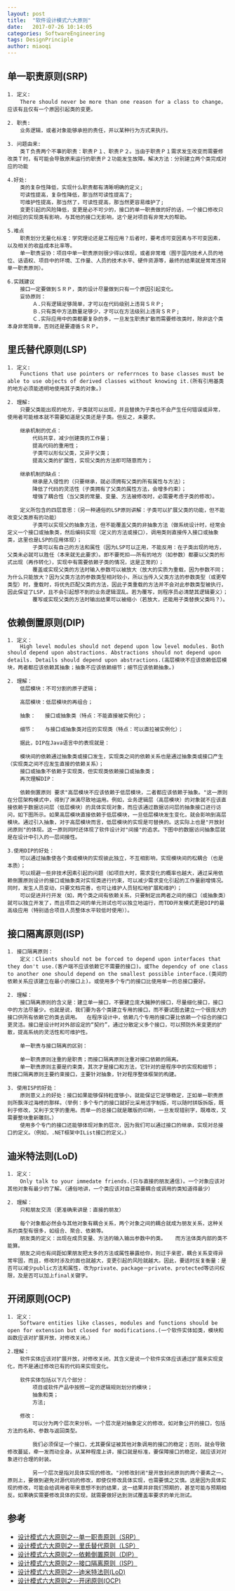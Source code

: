 ```yaml
---
layout: post
title:  "软件设计模式六大原则"
date:   2017-07-26 10:14:05
categories: SoftwareEngineering
tags: DesignPrinciple
author: miaoqi
---
```


## 单一职责原则(SRP)

    
    1. 定义:
        There should never be more than one reason for a class to change，应该有且仅有一个原因引起类的变更。
    
    2. 职责:
        业务逻辑，或者对象能够承担的责任，并以某种行为方式来执行。
    
    3. 问题由来:
        类Ｔ负责两个不事的职责：职责Ｐ１、职责Ｐ２。当由于职责Ｐ１需求发生改变而需要修改类Ｔ时，有可能会导致原来运行的职责Ｐ２功能发生故障。解决方法：分别建立两个类完成对应的功能

    4.好处:
        类的复杂性降低，实现什么职责都有清晰明确的定义;
        可读性提高，复杂性降低，那当然可读性提高了;
        可维护性提高，那当然了，可读性提高，那当然更容易维护了;
        变更引起的风险降低，变更是必不可少的，接口的单一职责做的好的话，一个接口修改只对相应的实现类有影响，与其他的接口无影响，这个是对项目有非常大的帮助。

    5.难点
        职责划分无量化标准：学究理论还是工程应用？后者时，要考虑可变因素与不可变因素，以及相关的收益成本比率等。
        单一职责妥协：项目中单一职责原则很少得以体现，或者非常难（囿于国内技术人员的地位、话语权、项目中的环境、工作量、人员的技术水平、硬件资源等，最终的结果就是常常违背单一职责原则）。

    6.实践建议
        接口一定要做到ＳＲＰ，类的设计尽量做到只有一个原因引起变化。
        妥协原则：
            Ａ.只有逻辑足够简单，才可以在代码级别上违背ＳＲＰ;
            Ｂ.只有类中方法数量足够少，才可以在方法级别上违背ＳＲＰ;
            Ｃ.实际应用中的类都要复杂的多，一旦发生职责扩散而需要修改类时，除非这个类本身非常简单，否则还是要遵循ＳＲＰ。

## 里氏替代原则(LSP)

    1. 定义: 
        Functions that use pointers or referrnces to base classes must be able to use objects of derived classes without knowing it.(所有引用基类的地方必须能透明地使用其子类的对象。)

    2. 理解: 
        只要父类能出现的地方，子类就可以出现，并且替换为子类也不会产生任何错误或异常，使用者可能根本就不需要知道是父类还是子类。但反之，未要求。

        继承机制的优点：
            代码共享，减少创建类的工作量；
            提高代码的重用性；
            子类可以形似父类，又异于父类；
            提高父类的扩展性，实现父类的方法即可随意而为；
            
        继承机制的缺点：
            继承是入侵性的（只要继承，就必须拥有父类的所有属性与方法）；
            降低了代码的灵活性（子类拥有了父类的属性方法，会增多约束）；
            增强了耦合性（当父类的常量、变量、方法被修改时，必需要考虑子类的修改）。      
            
        定义所包含的四层意思：（另一种通俗的LSP原则讲解：子类可以扩展父类的功能，但不能改变父类原有的功能）
            子类可以实现父的抽象方法，但不能覆盖父类的非抽象方法（做系统设计时，经常会定义一个接口或抽象类，然后编码实现（定义的方法或接口），调用类则直接传入接口或抽象类，这里也是LSP的应用体现）；
            子类可以有自己的方法和属性（因为LSP可以正用，不能反用：在子类出现的地方，父类未必就可以胜任（本来就无此要求）。即不要死扣——所有的地方（如参数）都要以父类的形式出现（再作转化），实现中有需要依赖子类的情况，这是正常的）；
            覆盖或实现父类的方法时输入参数可以被放大（放大的实质为重载，因为参数不同；为什么只能放大？因为父类方法的参数类型相对较小，所以当传入父类方法的参数类型（或更窄类型）时，重载时，将优先匹配父类的方法，因此子类重载的方法并不会对此参数类型被执行，因此保证了LSP，且不会引起想不到的业务逻辑混乱。若为覆写，则程序员必清楚其逻辑要义）；
            覆写或实现父类的方法时输出结果可以被缩小（若放大，还能用子类替换父类吗？）。

## 依赖倒置原则(DIP)
    
    1. 定义：
        High level modules should not depend upon low level modules. Both should depend upon abstractions. Abstractions should not depend upon details. Details should depend upon abstractions.(高层模块不应该依赖低层模块，两者都应该依赖其抽象；抽象不应该依赖细节；细节应该依赖抽象。)
    
    2. 理解：
        低层模块：不可分割的原子逻辑；
        
        高层模块：低层模块的再组合；
        
        抽象：   接口或抽象类（特点：不能直接被实例化）；
        
        细节：   与接口或抽象类对应的实现类（特点：可以直拉被实例化）；
        
        据此，DIP在Java语言中的表现就是：
        
        模块间的依赖通过抽象类或接口发生，实现类之间的依赖关系也是通过抽象类或接口产生（实现类之间不应发生直接的依赖关系）；
        接口或抽象不依赖于实现类，但实现类依赖接口或抽象类；
        再次理解DIP：
        
        依赖倒置原则 要求"高层模块不应该依赖于低层模块，二者都应该依赖于抽象。"这一原则在分层架构模式中，得到了淋漓尽致地运用。例如，业务逻辑层（高层模块）的对象就不应该直接依赖于数据访问层（低层模块）的具体实现对象，而应该通过数据访问层的抽象接口进行访问，如下图所示。如果高层模块直接依赖于低层模块，一旦低层模块发生变化，就会影响到高层模块。通过引入抽象，对于高层模块而言，低层模块的实现是可替换的。这实际上也是"开放封闭原则"的体现。这一原则同时还体现了软件设计对"间接"的追求。下图中的数据访问抽象层就是在设计中引入的一层间接性。
        
    3.使用DIP的好处：
        可以通过抽象使各个类或模块的实现彼此独立，不互相影响，实现模块间的松耦合（也是本质）；
        可以规避一些非技术因素引起的问题（如项目大时，需求变化的概率也越大，通过采用依赖倒置原则设计的接口或抽象类对实现类进行约束，可以减少需求变化引起的工作量剧增情况。同时，发生人员变动，只要文档完善，也可让维护人员轻松地扩展和维护）；
        可以促进并行开发（如，两个类之间有依赖关系，只要制定出两者之间的接口（或抽象类）就可以独立开发了，而且项目之间的单元测试也可以独立地运行，而TDD开发模式更是DIP的最高级应用（特别适合项目人员整体水平较低时使用））。
        
## 接口隔离原则(ISP)

    1. 接口隔离原则：
        定义：Clients should not be forced to depend upon interfaces that they don't use.(客户端不应该依赖它不需要的接口)。或The dependcy of one class to another one should depend on the smallest possible interface.(类间的依赖关系应该建立在最小的接口上)。或使用多个专门的接口比使用单一的总接口要好。

    2. 理解：
        接口隔离原则的含义是：建立单一接口，不要建立庞大臃肿的接口，尽量细化接口，接口中的方法尽量少。也就是说，我们要为各个类建立专用的接口，而不要试图去建立一个很庞大的接口供所有依赖它的类去调用。  在程序设计中，依赖几个专用的接口要比依赖一个综合的接口更灵活。接口是设计时对外部设定的“契约”，通过分散定义多个接口，可以预防外来变更的扩散，提高系统的灵活性和可维护性。
        
        单一职责与接口隔离的区别：
        
        单一职责原则注重的是职责；而接口隔离原则注重对接口依赖的隔离。
        单一职责原则主要是约束类，其次才是接口和方法，它针对的是程序中的实现和细节；  而接口隔离原则主要约束接口，主要针对抽象，针对程序整体框架的构建。

    3. 使用ISP的好处：
        原则意义上的好处：接口如果能够保持粒度够小，就能保证它足够稳定，正如单一职责原则所飘洋过海榜的那样。（举例：多个专门的接口就好比采用活字制版，可以随时拼版拆版，既利于修改，又利于文字的重用。而单一的总接口就是雕版的印刷，一旦发现错别字，既难改，又需要整块重新雕刻。）
        使用多个专门的接口还能够体现对象的层次，因为我们可以通过接口的继承，实现对总接口的定义。（例如，.NET框架中IList接口的定义。）

## 迪米特法则(LoD)

    1. 定义：
        Only talk to your immedate friends.(只与直接的朋友通信)。一个对象应该对其他对象有最少的了解。（通俗地讲，一个类应该对自己需要耦合或调用的类知道得最少）

    2. 理解：
        只和朋友交流（更准确来讲是：直接的朋友）
    
        每个对象都必然会与其他对象有耦合关系，两个对象之间的耦合就成为朋友关系，这种关系的类型有很多，如组合、聚合、依赖等。
        朋友类的定义：出现在成员变量、方法的输入输出参数中的类。   而方法体类内部的类不能算。
        朋友之间也有间距如果朋友把太多的方法或属性暴露给你，则过于亲密，耦合关系变得异常牢固，而且，修改时涉及的面也就越大，变更引起的风险就越大。因此，要适时反复衡量：是否可以减少public方法和属性，改为private、package－private、protected等访问权限，及是否可以加上final关键字。

## 开闭原则(OCP)

    1. 定义：
        Software entities like classes, modules and functions should be open for extension but closed for modifications.(一个软件实体如类，模块和函数应该对扩展开放，对修改关闭。）

    2.理解：
        软件实体应该对扩展开放，对修改关闭，其含义是说一个软件实体应该通过扩展来实现变化，而不是通过修改已有的代码来实现变化。
    
        软件实体包括以下几个部分：
            项目或软件产品中按照一定的逻辑规则划分的模块；
            抽象和类；
            方法;
        
        修改：
            可以分为两个层次来分析。一个层次是对抽象定义的修改，如对象公开的接口，包括方法的名称、参数与返回类型。
            
            我们必须保证一个接口，尤其要保证被其他对象调用的接口的稳定；否则，就会导致修改蔓延，牵一发而动全身。从某种程度上讲，接口就是标准，要保障接口的稳定，就应该对对象进行合理的封装。
            
            另一个层次是指对具体实现的修改。"对修改封闭"是开放封闭原则的两个要素之一。原则上，要做到避免对源代码的修改，即使仅修改具体实现，也需要慎之又慎。这是因为具体实现的修改，可能会给调用者带来意想不到的结果，这一结果并非我们预期的，甚至可能与预期相反。如果确实需要修改具体的实现，就需要做好达到测试覆盖率要求的单元测试。

## 参考

  * [设计模式六大原则之--单一职责原则（SRP）][1]
  * [设计模式六大原则之--里氏替代原则（LSP）][2]
  * [设计模式六大原则之--依赖倒置原则（DIP）][3]
  * [设计模式六大原则之--接口隔离原则（ISP）][4]
  * [设计模式六大原则之--迪米特法则(LoD)][5]
  * [设计模式六大原则之--开闭原则(OCP)][6]
    
[1]: http://blog.csdn.net/benbenxiongyuan/article/details/23940989 
[2]: http://blog.csdn.net/benbenxiongyuan/article/details/23999989
[3]: http://blog.csdn.net/benbenxiongyuan/article/details/24002477
[4]: http://blog.csdn.net/benbenxiongyuan/article/details/24003915
[5]: http://blog.csdn.net/benbenxiongyuan/article/details/24020091
[6]: http://blog.csdn.net/benbenxiongyuan/article/details/24021039
        
        
        
        
        
        
        
        